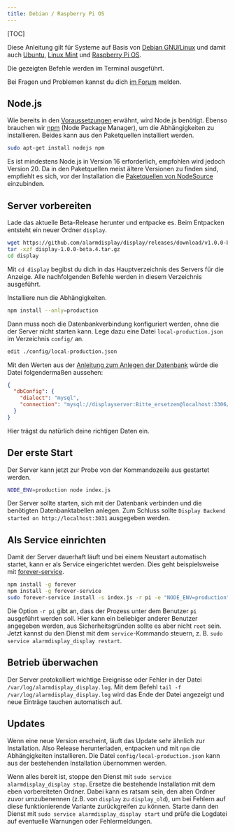 ```yaml
---
title: Debian / Raspberry Pi OS
---
```

[TOC]

Diese Anleitung gilt für Systeme auf Basis von [Debian GNU/Linux](https://www.debian.org/) und damit auch [Ubuntu](https://ubuntu.com/), [Linux Mint](https://linuxmint.com/) und [Raspberry Pi OS](https://www.raspberrypi.org/downloads/raspberry-pi-os/).

Die gezeigten Befehle werden im Terminal ausgeführt.

Bei Fragen und Problemen kannst du dich [im Forum](https://community.alarmdisplay.org/c/support/5) melden.

## Node.js
Wie bereits in den [Voraussetzungen](../../Voraussetzungen#page_Node.js) erwähnt, wird Node.js benötigt.
Ebenso brauchen wir [npm](https://www.npmjs.com/) (Node Package Manager), um die Abhängigkeiten zu installieren.
Beides kann aus den Paketquellen installiert werden.
```bash
sudo apt-get install nodejs npm
```

<p class="notice">
Es ist mindestens Node.js in Version 16 erforderlich, empfohlen wird jedoch Version 20.
Da in den Paketquellen meist ältere Versionen zu finden sind, empfiehlt es sich, vor der Installation die <a href="https://github.com/nodesource/distributions/blob/master/README.md#debinstall" target="_blank">Paketquellen von NodeSource</a> einzubinden. 
</p>

## Server vorbereiten
Lade das aktuelle Beta-Release herunter und entpacke es.
Beim Entpacken entsteht ein neuer Ordner `display`.

```bash
wget https://github.com/alarmdisplay/display/releases/download/v1.0.0-beta.4/display-1.0.0-beta.4.tar.gz
tar -xzf display-1.0.0-beta.4.tar.gz
cd display
```

Mit `cd display` begibst du dich in das Hauptverzeichnis des Servers für die Anzeige.
Alle nachfolgenden Befehle werden in diesem Verzeichnis ausgeführt.

Installiere nun die Abhängigkeiten.
```bash
npm install --only=production
```

Dann muss noch die Datenbankverbindung konfiguriert werden, ohne die der Server nicht starten kann.
Lege dazu eine Datei `local-production.json` im Verzeichnis `config/` an.
```bash
edit ./config/local-production.json
```

Mit den Werten aus der [Anleitung zum Anlegen der Datenbank](Allgemein#page_Datenbank) würde die Datei folgendermaßen aussehen:
```json
{
  "dbConfig": {
    "dialect": "mysql",
    "connection": "mysql://displayserver:Bitte_ersetzen@localhost:3306/ad_display"
  }
}
```

Hier trägst du natürlich deine richtigen Daten ein.

## Der erste Start
Der Server kann jetzt zur Probe von der Kommandozeile aus gestartet werden.
```bash
NODE_ENV=production node index.js
```
Der Server sollte starten, sich mit der Datenbank verbinden und die benötigten Datenbanktabellen anlegen.
Zum Schluss sollte `Display Backend started on http://localhost:3031` ausgegeben werden.

## Als Service einrichten
Damit der Server dauerhaft läuft und bei einem Neustart automatisch startet, kann er als Service eingerichtet werden.
Dies geht beispielsweise mit [forever-service](https://github.com/zapty/forever-service).
```bash
npm install -g forever
npm install -g forever-service
sudo forever-service install -s index.js -r pi -e "NODE_ENV=production" alarmdisplay_display
```
Die Option `-r pi` gibt an, dass der Prozess unter dem Benutzer `pi` ausgeführt werden soll.
Hier kann ein beliebiger anderer Benutzer angegeben werden, aus Sicherheitsgründen sollte es aber nicht `root` sein.
Jetzt kannst du den Dienst mit dem `service`-Kommando steuern, z. B. `sudo service alarmdisplay_display restart`.

## Betrieb überwachen
Der Server protokolliert wichtige Ereignisse oder Fehler in der Datei `/var/log/alarmdisplay_display.log`.
Mit dem Befehl `tail -f /var/log/alarmdisplay_display.log` wird das Ende der Datei angezeigt und neue Einträge tauchen automatisch auf.

## Updates
Wenn eine neue Version erscheint, läuft das Update sehr ähnlich zur Installation.
Also Release herunterladen, entpacken und mit `npm` die Abhängigkeiten installieren.
Die Datei `config/local-production.json` kann aus der bestehenden Installation übernommen werden.

Wenn alles bereit ist, stoppe den Dienst mit `sudo service alarmdisplay_display stop`.
Ersetze die bestehende Installation mit dem eben vorbereiteten Ordner.
Dabei kann es ratsam sein, den alten Ordner zuvor umzubenennen (z.B. von `display` zu `display_old`), um bei Fehlern auf diese funktionierende Variante zurückgreifen zu können.
Starte dann den Dienst mit `sudo service alarmdisplay_display start` und prüfe die Logdatei auf eventuelle Warnungen oder Fehlermeldungen.
